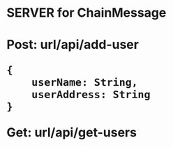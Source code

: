 <h1> SERVER for ChainMessage <h1>

Post: url/api/add-user

```
{
    userName: String,
    userAddress: String
}
```

Get: url/api/get-users